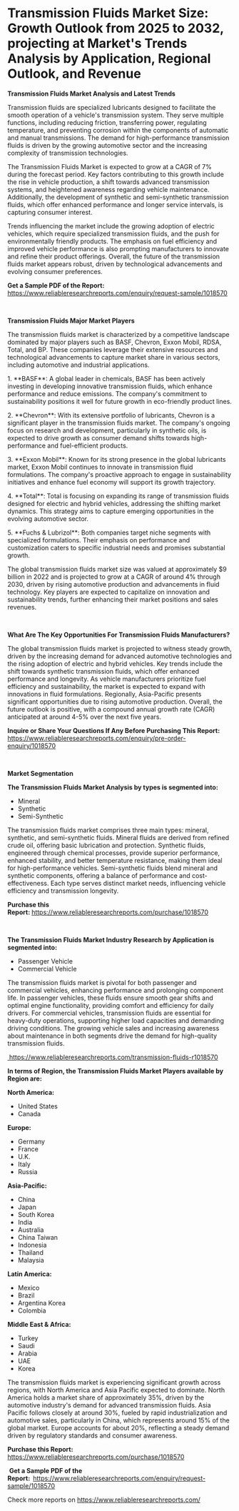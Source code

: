 <p><h1>Transmission Fluids Market Size: Growth Outlook from 2025 to 2032, projecting at Market's Trends Analysis by Application, Regional Outlook, and Revenue</h1></p><p><strong>Transmission Fluids Market Analysis and Latest Trends</strong></p>
<p><p>Transmission fluids are specialized lubricants designed to facilitate the smooth operation of a vehicle's transmission system. They serve multiple functions, including reducing friction, transferring power, regulating temperature, and preventing corrosion within the components of automatic and manual transmissions. The demand for high-performance transmission fluids is driven by the growing automotive sector and the increasing complexity of transmission technologies.</p><p>The Transmission Fluids Market is expected to grow at a CAGR of 7% during the forecast period. Key factors contributing to this growth include the rise in vehicle production, a shift towards advanced transmission systems, and heightened awareness regarding vehicle maintenance. Additionally, the development of synthetic and semi-synthetic transmission fluids, which offer enhanced performance and longer service intervals, is capturing consumer interest.</p><p>Trends influencing the market include the growing adoption of electric vehicles, which require specialized transmission fluids, and the push for environmentally friendly products. The emphasis on fuel efficiency and improved vehicle performance is also prompting manufacturers to innovate and refine their product offerings. Overall, the future of the transmission fluids market appears robust, driven by technological advancements and evolving consumer preferences.</p></p>
<p><strong>Get a Sample PDF of the Report:&nbsp;</strong> <a href="https://www.reliableresearchreports.com/enquiry/request-sample/1018570?utm_campaign=3051&utm_medium=2&utm_source=Github&utm_content=ia&utm_term=31032025&utm_id=transmission-fluids">https://www.reliableresearchreports.com/enquiry/request-sample/1018570</a></p>
<p>&nbsp;</p>
<p><strong>Transmission Fluids Major Market Players</strong></p>
<p><p>The transmission fluids market is characterized by a competitive landscape dominated by major players such as BASF, Chevron, Exxon Mobil, RDSA, Total, and BP. These companies leverage their extensive resources and technological advancements to capture market share in various sectors, including automotive and industrial applications.</p><p>1. **BASF**: A global leader in chemicals, BASF has been actively investing in developing innovative transmission fluids, which enhance performance and reduce emissions. The company's commitment to sustainability positions it well for future growth in eco-friendly product lines.</p><p>2. **Chevron**: With its extensive portfolio of lubricants, Chevron is a significant player in the transmission fluids market. The company's ongoing focus on research and development, particularly in synthetic oils, is expected to drive growth as consumer demand shifts towards high-performance and fuel-efficient products.</p><p>3. **Exxon Mobil**: Known for its strong presence in the global lubricants market, Exxon Mobil continues to innovate in transmission fluid formulations. The company's proactive approach to engage in sustainability initiatives and enhance fuel economy will support its growth trajectory.</p><p>4. **Total**: Total is focusing on expanding its range of transmission fluids designed for electric and hybrid vehicles, addressing the shifting market dynamics. This strategy aims to capture emerging opportunities in the evolving automotive sector.</p><p>5. **Fuchs & Lubrizol**: Both companies target niche segments with specialized formulations. Their emphasis on performance and customization caters to specific industrial needs and promises substantial growth.</p><p>The global transmission fluids market size was valued at approximately $9 billion in 2022 and is projected to grow at a CAGR of around 4% through 2030, driven by rising automotive production and advancements in fluid technology. Key players are expected to capitalize on innovation and sustainability trends, further enhancing their market positions and sales revenues.</p></p>
<p>&nbsp;</p>
<p><strong>What Are The Key Opportunities For Transmission Fluids Manufacturers?</strong></p>
<p><p>The global transmission fluids market is projected to witness steady growth, driven by the increasing demand for advanced automotive technologies and the rising adoption of electric and hybrid vehicles. Key trends include the shift towards synthetic transmission fluids, which offer enhanced performance and longevity. As vehicle manufacturers prioritize fuel efficiency and sustainability, the market is expected to expand with innovations in fluid formulations. Regionally, Asia-Pacific presents significant opportunities due to rising automotive production. Overall, the future outlook is positive, with a compound annual growth rate (CAGR) anticipated at around 4-5% over the next five years.</p></p>
<p><strong>Inquire or Share Your Questions If Any Before Purchasing This Report:</strong> <a href="https://www.reliableresearchreports.com/enquiry/pre-order-enquiry/1018570?utm_campaign=3051&utm_medium=2&utm_source=Github&utm_content=ia&utm_term=31032025&utm_id=transmission-fluids">https://www.reliableresearchreports.com/enquiry/pre-order-enquiry/1018570</a></p>
<p>&nbsp;</p>
<p><strong>Market Segmentation</strong></p>
<p><strong>The Transmission Fluids Market Analysis by types is segmented into:</strong></p>
<p><ul><li>Mineral</li><li>Synthetic</li><li>Semi-Synthetic</li></ul></p>
<p><p>The transmission fluids market comprises three main types: mineral, synthetic, and semi-synthetic fluids. Mineral fluids are derived from refined crude oil, offering basic lubrication and protection. Synthetic fluids, engineered through chemical processes, provide superior performance, enhanced stability, and better temperature resistance, making them ideal for high-performance vehicles. Semi-synthetic fluids blend mineral and synthetic components, offering a balance of performance and cost-effectiveness. Each type serves distinct market needs, influencing vehicle efficiency and transmission longevity.</p></p>
<p><strong>Purchase this Report:&nbsp;</strong><a href="https://www.reliableresearchreports.com/purchase/1018570?utm_campaign=3051&utm_medium=2&utm_source=Github&utm_content=ia&utm_term=31032025&utm_id=transmission-fluids">https://www.reliableresearchreports.com/purchase/1018570</a></p>
<p>&nbsp;</p>
<p><strong>The Transmission Fluids Market Industry Research by Application is segmented into:</strong></p>
<p><ul><li>Passenger Vehicle</li><li>Commercial Vehicle</li></ul></p>
<p><p>The transmission fluids market is pivotal for both passenger and commercial vehicles, enhancing performance and prolonging component life. In passenger vehicles, these fluids ensure smooth gear shifts and optimal engine functionality, providing comfort and efficiency for daily drivers. For commercial vehicles, transmission fluids are essential for heavy-duty operations, supporting higher load capacities and demanding driving conditions. The growing vehicle sales and increasing awareness about maintenance in both segments drive the demand for high-quality transmission fluids.</p></p>
<p><a href="https://www.reliableresearchreports.com/transmission-fluids-r1018570?utm_campaign=3051&utm_medium=2&utm_source=Github&utm_content=ia&utm_term=31032025&utm_id=transmission-fluids">&nbsp;https://www.reliableresearchreports.com/transmission-fluids-r1018570</a></p>
<p><strong>In terms of Region, the Transmission Fluids Market Players available by Region are:</strong></p>
<p>
    <p> <strong> North America: </strong>
        <ul>
            <li>United States</li>
            <li>Canada</li>
        </ul>
        </p> 
    <p> <strong> Europe: </strong>
        <ul>
            <li>Germany</li>
            <li>France</li>
            <li>U.K.</li>
            <li>Italy</li>
            <li>Russia</li>
        </ul>
        </p> 
    <p> <strong> Asia-Pacific: </strong>
        <ul>
            <li>China</li>
            <li>Japan</li>
            <li>South Korea</li>
            <li>India</li>
            <li>Australia</li>
            <li>China Taiwan</li>
            <li>Indonesia</li>
            <li>Thailand</li>
            <li>Malaysia</li>
        </ul>
        </p> 
    <p> <strong> Latin America: </strong>
        <ul>
            <li>Mexico</li>
            <li>Brazil</li>
            <li>Argentina Korea</li>
            <li>Colombia</li>
        </ul>
        </p> 
    <p> <strong> Middle East & Africa: </strong>
        <ul>
            <li>Turkey</li>
            <li>Saudi</li>
            <li>Arabia</li>
            <li>UAE</li>
            <li>Korea</li>
        </ul>
    </p>
    </p>
<p><p>The transmission fluids market is experiencing significant growth across regions, with North America and Asia Pacific expected to dominate. North America holds a market share of approximately 35%, driven by the automotive industry's demand for advanced transmission fluids. Asia Pacific follows closely at around 30%, fueled by rapid industrialization and automotive sales, particularly in China, which represents around 15% of the global market. Europe accounts for about 20%, reflecting a steady demand driven by regulatory standards and consumer awareness.</p></p>
<p><strong>Purchase this Report: </strong><a href="https://www.reliableresearchreports.com/purchase/1018570?utm_campaign=3051&utm_medium=2&utm_source=Github&utm_content=ia&utm_term=31032025&utm_id=transmission-fluids">https://www.reliableresearchreports.com/purchase/1018570</a></p>
<p>&nbsp;<strong>Get a Sample PDF of the Report:&nbsp;&nbsp;</strong><a href="https://www.reliableresearchreports.com/enquiry/request-sample/1018570?utm_campaign=3051&utm_medium=2&utm_source=Github&utm_content=ia&utm_term=31032025&utm_id=transmission-fluids">https://www.reliableresearchreports.com/enquiry/request-sample/1018570</a></p>
<p><strong></strong></p>
<p>Check more reports on <a href="https://www.reliableresearchreports.com/?utm_campaign=3051&utm_medium=2&utm_source=Github&utm_content=ia&utm_term=31032025&utm_id=transmission-fluids">https://www.reliableresearchreports.com/</a></p>